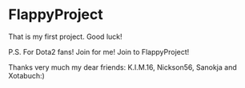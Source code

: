 # FlappyProject
That is my first project. Good luck!

P.S. For Dota2 fans! Join for me! Join to FlappyProject!

Thanks very much my dear friends: K.I.M.16, Nickson56, Sanokja and Xotabuch:)

